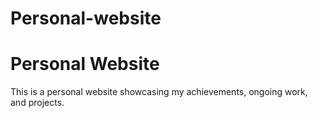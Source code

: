 # Personal-website
# Personal Website

This is a personal website showcasing my achievements, ongoing work, and projects.

